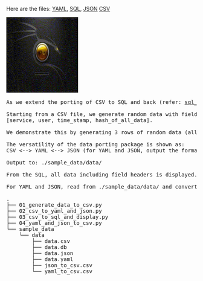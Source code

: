 <!DOCTYPE html>
<html>
<head>
<script language="JavaScript">
<!--
var dir_images = './images/';

function change_it(what_file) {
    var file_extension = ".png";
    document.photo.src = what_file + file_extension;
} 

function default_img() {
    document.photo.src = dir_images + "d.png";
}
//-->
</script>
</head>
<body>

<p>Here are the files: 
<a href="http://" onMouseOver="change_it(dir_images + 'c')" onMouseOut="default_img()">YAML</a>, 
<a href="http://" onMouseOver="change_it(dir_images + 'a')" onMouseOut="default_img()">SQL</a>, 
<a href="http://" onMouseOver="change_it(dir_images + 'b')" onMouseOut="default_img()">JSON</a>
<a href="http://" onMouseOver="change_it(dir_images + 'e')" onMouseOut="default_img()">CSV</a>
</p>

<img src="./images/d.png" width="190" height="200" name="photo">


<pre>
As we extend the porting of CSV to SQL and back (refer: <a href="https://github.com/ursa-mikail/sql_csv_porting">sql_csv_porting</a>), we illustrate data porting with CSV, YAML, and JSON as well.

Starting from a CSV file, we generate random data with field headers:
[service, user, time_stamp, hash_of_all_data].

We demonstrate this by generating 3 rows of random data (all fields random), such as service_hex_5_bytes, etc.

The versatility of the data porting package is shown as:
CSV <--> YAML <--> JSON (for YAML and JSON, output the formatted files).

Output to: ./sample_data/data/

From the SQL, all data including field headers is displayed.

For YAML and JSON, read from ./sample_data/data/ and convert back to CSV.

.
├── 01_generate_data_to_csv.py
├── 02_csv_to_yaml_and_json.py
├── 03_csv_to_sql_and_display.py
├── 04_yaml_and_json_to_csv.py
└── sample_data
    └── data
        ├── data.csv
        ├── data.db
        ├── data.json
        ├── data.yaml
        ├── json_to_csv.csv
        └── yaml_to_csv.csv

</pre>

</body>
</html>